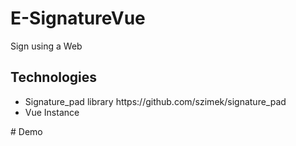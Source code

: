 # E-SignatureVue 
Sign using a Web 
<h2>Technologies</h2> 
<ul> 
  <li> Signature_pad library https://github.com/szimek/signature_pad 
  </li> 
  <li> Vue Instance 
  </li> 
  </ul> 
# Demo
